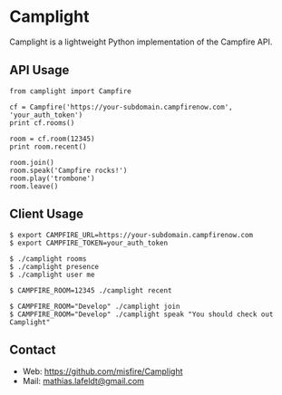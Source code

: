 Camplight
=========

Camplight is a lightweight Python implementation of the Campfire API.


API Usage
---------

    from camplight import Campfire

    cf = Campfire('https://your-subdomain.campfirenow.com', 'your_auth_token')
    print cf.rooms()

    room = cf.room(12345)
    print room.recent()

    room.join()
    room.speak('Campfire rocks!')
    room.play('trombone')
    room.leave()


Client Usage
------------

    $ export CAMPFIRE_URL=https://your-subdomain.campfirenow.com
    $ export CAMPFIRE_TOKEN=your_auth_token

    $ ./camplight rooms
    $ ./camplight presence
    $ ./camplight user me

    $ CAMPFIRE_ROOM=12345 ./camplight recent

    $ CAMPFIRE_ROOM="Develop" ./camplight join
    $ CAMPFIRE_ROOM="Develop" ./camplight speak "You should check out Camplight"


Contact
-------

* Web: <https://github.com/misfire/Camplight>
* Mail: <mathias.lafeldt@gmail.com>
